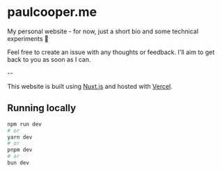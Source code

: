 # paulcooper.me

My personal website - for now, just a short bio and some technical experiments 🔬

Feel free to create an issue with any thoughts or feedback. I'll aim to get back to you as soon as I can.

--

This website is built using [Nuxt.js](https://nuxtjs.org/) and hosted with [Vercel](https://vercel.com/).

## Running locally

```bash
npm run dev
# or
yarn dev
# or
pnpm dev
# or
bun dev
```
